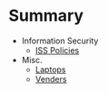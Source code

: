 # Summary

* Information Security
  * [ISS Policies](pages/infoSec.md)
* Misc.
  * [Laptops](pages/equipment.md)
  * [Venders](pages/gifts.md)
